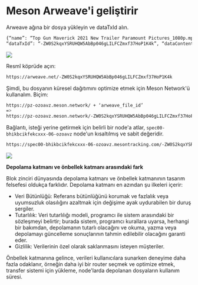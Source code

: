 # Meson Arweave'i geliştirir

Arweave ağına bir dosya yükleyin ve dataTxId alın.

```bash
{“name”: “Top Gun Maverick 2021 New Trailer Paramount Pictures_1080p.mp4”, “size”: 27433229, “lastModifiedDate”: 1624960183753,
“dataTxId”: “-ZW0S2kqxYSRUHQW5AbBp046gLILFCZmxf37HoP1K4k”, “dataContentType”: “video/mp4”}
```

![](https://cdn.jsdelivr.net/gh/daqnext/meson-docs/src/images/using/meson-enhance-arweave-01.png)

Resmî köprüde açın:

```bash
https://arweave.net/-ZW0S2kqxYSRUHQW5AbBp046gLILFCZmxf37HoP1K4k
```

Şimdi, bu dosyanın küresel dağıtımını optimize etmek için Meson Network'ü kullanalım. Biçim:

```bash
https://pz-ozoavz.meson.network/ + ‘arweave_file_id’
=>
https://pz-ozoavz.meson.network/-ZW0S2kqxYSRUHQW5AbBp046gLILFCZmxf37HoP1K4k
```

Bağlantı, isteği yerine getirmek için belirli bir node'a atlar, `spec00-bhikbcikfekcxxx-06-ozoavz` node'un kısaltılmış ve sabit değeridir.

```bash
https://spec00-bhikbcikfekcxxx-06-ozoavz.mesontracking.com/-ZW0S2kqxYSRUHQW5AbBp046gLILFCZmxf37HoP1K4k_m_access_key_wbvsdzxdzf
```

![](https://cdn.jsdelivr.net/gh/daqnext/meson-docs/src/images/using/meson-enhance-arweave-04.png)

**Depolama katmanı ve önbellek katmanı arasındaki fark**

Blok zinciri dünyasında depolama katmanı ve önbellek katmanının tasarım felsefesi oldukça farklıdır. Depolama katmanı en azından şu ilkeleri içerir:

- Veri Bütünlüğü: Referans bütünlüğünü korumak ve fazlalık veya uyumsuzluk olasılığını azaltmak için değişime ayak uydurabilen bir duruş sergiler.
- Tutarlılık: Veri tutarlılığı modeli, programcı ile sistem arasındaki bir sözleşmeyi belirtir; burada sistem, programcı kurallara uyarsa, herhangi bir bakımdan, depolamanın tutarlı olacağını ve okuma, yazma veya depolamayı güncelleme sonuçlarının tahmin edilebilir olacağını garanti eder.
- Gizlilik: Verilerinin özel olarak saklanmasını isteyen müşteriler.

Önbellek katmanına gelince, verileri kullanıcılara sunarken deneyime daha fazla odaklanır, örneğin daha iyi bir router seçmek ve optimize etmek, transfer sistemi için yükleme, node'larda depolanan dosyaların kullanım süresi.